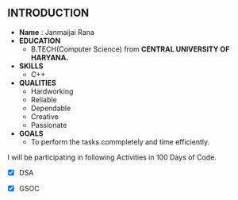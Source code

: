 



## INTRODUCTION ##
 
   * **Name** : Janmaijai Rana
   * **EDUCATION**
     * B.TECH(Computer Science) from **CENTRAL UNIVERSITY OF HARYANA.** 
   * **SKILLS**
     * C++
   * **QUALITIES**
     * Hardworking
     * Reliable
     * Dependable
     * Creative
     * Passionate
   * **GOALS**
     * To perform the tasks commpletely and time efficiently. 

I will be participating in following Activities in 100 Days of Code.

   - [x] DSA
   - [x] GSOC
   
      

